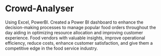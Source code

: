 # Crowd-Analyser
Using Excel, PowerBl.
Created a Power BI dashboard to enhance the decision-making processes to manage popular food orders throughout the day aiding in optimizing resource allocation and improving customer experience.
Food vendors with valuable insights, improve operational efficiency, reduce costs, enhance customer satisfaction, and give them a competitive edge in the food service industry.
